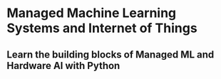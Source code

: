 # Managed Machine Learning Systems and Internet of Things
## Learn the building blocks of Managed ML and Hardware AI with Python

